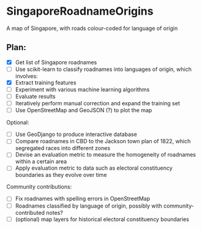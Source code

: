 SingaporeRoadnameOrigins
========================

A map of Singapore, with roads colour-coded for language of origin

Plan:
-----

- [x] Get list of Singapore roadnames
- [ ] Use scikit-learn to classify roadnames into languages of origin, which involves:
- [x] Extract training features
- [ ] Experiment with various machine learning algorithms
- [ ] Evaluate results
- [ ] Iteratively perform manual correction and expand the training set
- [ ] Use OpenStreetMap and GeoJSON (?) to plot the map

Optional:

- [ ] Use GeoDjango to produce interactive database 
- [ ] Compare roadnames in CBD to the Jackson town plan of 1822, which
    segregated races into different zones
- [ ] Devise an evaluation metric to measure the homogeneity of roadnames
    within a certain area
- [ ] Apply evaluation metric to data such as electoral constituency boundaries
    as they evolve over time

Community contributions:

- [ ] Fix roadnames with spelling errors in OpenStreetMap
- [ ] Roadnames classified by language of origin, possibly with community-contributed notes?
- [ ] (optional) map layers for historical electoral constituency boundaries
